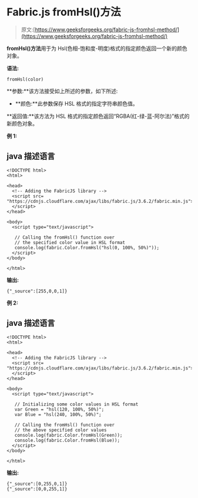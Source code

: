 # Fabric.js fromHsl()方法

> 原文:[https://www.geeksforgeeks.org/fabric-js-fromhsl-method/](https://www.geeksforgeeks.org/fabric-js-fromhsl-method/)

**fromHsl()方法**用于为 Hsl(色相-饱和度-明度)格式的指定颜色返回一个新的颜色对象。

**语法:**

```
fromHsl(color)
```

**参数:**该方法接受如上所述的参数，如下所述:

*   **颜色:**此参数保存 HSL 格式的指定字符串颜色值。

**返回值:**该方法为 HSL 格式的指定颜色返回“RGBA(红-绿-蓝-阿尔法)”格式的新颜色对象。

**例 1:**

## java 描述语言

```
<!DOCTYPE html>
<html>

<head>
  <!-- Adding the FabricJS library -->
  <script src=
"https://cdnjs.cloudflare.com/ajax/libs/fabric.js/3.6.2/fabric.min.js">
  </script>
</head>

<body>
  <script type="text/javascript">

   // Calling the fromHsl() function over
   // the specified color value in HSL format
   console.log(fabric.Color.fromHsl("hsl(0, 100%, 50%)")); 
  </script>
</body>

</html>
```

**输出:**

```
{"_source":[255,0,0,1]}
```

**例 2:**

## java 描述语言

```
<!DOCTYPE html>
<html>

<head>
  <!-- Adding the FabricJS library -->
  <script src=
"https://cdnjs.cloudflare.com/ajax/libs/fabric.js/3.6.2/fabric.min.js">
  </script>
</head>

<body>
  <script type="text/javascript">

   // Initializing some color values in HSL format
   var Green = "hsl(120, 100%, 50%)";
   var Blue = "hsl(240, 100%, 50%)";

   // Calling the fromHsl() function over
   // the above specified color values
   console.log(fabric.Color.fromHsl(Green)); 
   console.log(fabric.Color.fromHsl(Blue)); 
  </script>
</body>

</html>
```

**输出:**

```
{"_source":[0,255,0,1]}
{"_source":[0,0,255,1]}
```